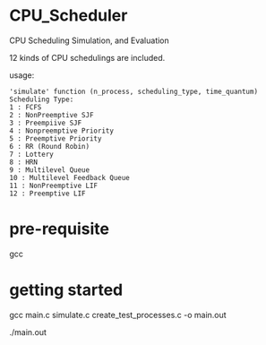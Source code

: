 # CPU_Scheduler
CPU Scheduling Simulation, and Evaluation

12 kinds of CPU schedulings are included.

   usage:

    'simulate' function (n_process, scheduling_type, time_quantum)
    Scheduling Type:
    1 : FCFS
    2 : NonPreemptive SJF
    3 : Preempiive SJF
    4 : Nonpreemptive Priority
    5 : Preemptive Priority
    6 : RR (Round Robin)
    7 : Lottery
    8 : HRN
    9 : Multilevel Queue
    10 : Multilevel Feedback Queue
    11 : NonPreemptive LIF
    12 : Preemptive LIF

# pre-requisite
gcc

# getting started
gcc main.c simulate.c create_test_processes.c -o main.out

./main.out

